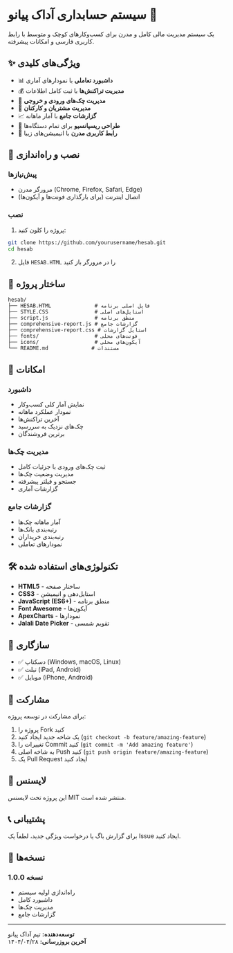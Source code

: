 # سیستم حسابداری آداک پیانو 🎹

یک سیستم مدیریت مالی کامل و مدرن برای کسب‌وکارهای کوچک و متوسط با رابط کاربری فارسی و امکانات پیشرفته.

## ✨ ویژگی‌های کلیدی

- 📊 **داشبورد تعاملی** با نمودارهای آماری
- 💰 **مدیریت تراکنش‌ها** با ثبت کامل اطلاعات
- 🏦 **مدیریت چک‌های ورودی و خروجی**
- 👥 **مدیریت مشتریان و کارکنان**
- 📈 **گزارشات جامع** با آمار ماهانه
- 📱 **طراحی ریسپانسیو** برای تمام دستگاه‌ها
- 🎨 **رابط کاربری مدرن** با انیمیشن‌های زیبا

## 🚀 نصب و راه‌اندازی

### پیش‌نیازها
- مرورگر مدرن (Chrome, Firefox, Safari, Edge)
- اتصال اینترنت (برای بارگذاری فونت‌ها و آیکون‌ها)

### نصب
1. پروژه را کلون کنید:
```bash
git clone https://github.com/yourusername/hesab.git
cd hesab
```

2. فایل `HESAB.HTML` را در مرورگر باز کنید

## 📁 ساختار پروژه

```
hesab/
├── HESAB.HTML              # فایل اصلی برنامه
├── STYLE.CSS               # استایل‌های اصلی
├── script.js               # منطق برنامه
├── comprehensive-report.js # گزارشات جامع
├── comprehensive-report.css # استایل گزارشات
├── fonts/                  # فونت‌های محلی
├── icons/                  # آیکون‌های محلی
└── README.md              # مستندات
```

## 🎯 امکانات

### داشبورد
- نمایش آمار کلی کسب‌وکار
- نمودار عملکرد ماهانه
- آخرین تراکنش‌ها
- چک‌های نزدیک به سررسید
- برترین فروشندگان

### مدیریت چک‌ها
- ثبت چک‌های ورودی با جزئیات کامل
- مدیریت وضعیت چک‌ها
- جستجو و فیلتر پیشرفته
- گزارشات آماری

### گزارشات جامع
- آمار ماهانه چک‌ها
- رتبه‌بندی بانک‌ها
- رتبه‌بندی خریداران
- نمودارهای تعاملی

## 🛠️ تکنولوژی‌های استفاده شده

- **HTML5** - ساختار صفحه
- **CSS3** - استایل‌دهی و انیمیشن
- **JavaScript (ES6+)** - منطق برنامه
- **Font Awesome** - آیکون‌ها
- **ApexCharts** - نمودارها
- **Jalali Date Picker** - تقویم شمسی

## 📱 سازگاری

- ✅ دسکتاپ (Windows, macOS, Linux)
- ✅ تبلت (iPad, Android)
- ✅ موبایل (iPhone, Android)

## 🤝 مشارکت

برای مشارکت در توسعه پروژه:

1. پروژه را Fork کنید
2. یک شاخه جدید ایجاد کنید (`git checkout -b feature/amazing-feature`)
3. تغییرات را Commit کنید (`git commit -m 'Add amazing feature'`)
4. به شاخه اصلی Push کنید (`git push origin feature/amazing-feature`)
5. یک Pull Request ایجاد کنید

## 📄 لایسنس

این پروژه تحت لایسنس MIT منتشر شده است.

## 📞 پشتیبانی

برای گزارش باگ یا درخواست ویژگی جدید، لطفاً یک Issue ایجاد کنید.

## 🔄 نسخه‌ها

### نسخه 1.0.0
- راه‌اندازی اولیه سیستم
- داشبورد کامل
- مدیریت چک‌ها
- گزارشات جامع

---

**توسعه‌دهنده:** تیم آداک پیانو  
**آخرین بروزرسانی:** ۱۴۰۴/۰۴/۲۸ 